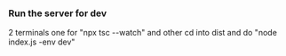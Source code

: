 ### Run the server for dev 

2 terminals one for "npx tsc --watch" and other cd into dist and do "node index.js -env dev" 
